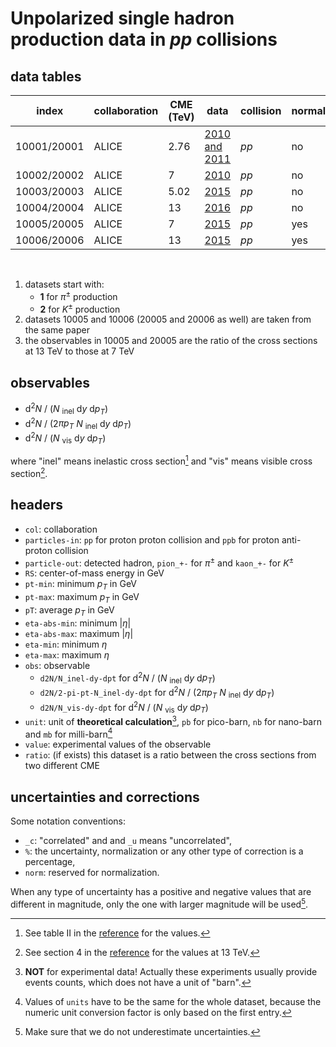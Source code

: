 # Unpolarized single hadron production data in <i>pp</i> collisions

## data tables

| index       | collaboration | CME (TeV) | data                          | collision | normalization | paper                |
| -----       | -----         | -----     | -----                         | -----     | -----         | -----                |
| 10001/20001 | ALICE         | 2.76      | [2010 and 2011][link.10001.d] | <i>pp</i> | no            | [2014][link.10001.p] |
| 10002/20002 | ALICE         | 7         | [2010         ][link.10002.d] | <i>pp</i> | no            | [2019][link.10002.p] |
| 10003/20003 | ALICE         | 5.02      | [2015         ][link.10003.d] | <i>pp</i> | no            | [2020][link.10003.p] |
| 10004/20004 | ALICE         | 13        | [2016         ][link.10004.d] | <i>pp</i> | no            | [2020][link.10004.p] |
| 10005/20005 | ALICE         | 7         | [2015         ][link.10005.d] | <i>pp</i> | yes           | [2021][link.10005.p] |
| 10006/20006 | ALICE         | 13        | [2015         ][link.10005.d] | <i>pp</i> | yes           | [2021][link.10005.p] |

<br/>

1. datasets start with:
    - <b>1</b> for <i>&pi;</i><sup>&pm;</sup> production
    - <b>2</b> for <i>K</i><sup>&pm;</sup> production
2. datasets 10005 and 10006 (20005 and 20006 as well) are taken from the same paper
3. the observables in 10005 and 20005 are the ratio of the cross sections at 13 TeV to those at 7 TeV

[link.10001.d]: https://www.hepdata.net/record/ins1276299 'HEPData'
[link.10002.d]: https://www.hepdata.net/record/ins1684320 'HEPData'
[link.10003.d]: https://www.hepdata.net/record/ins1759506 'HEPData'
[link.10004.d]: https://www.hepdata.net/record/ins1784041 'HEPData'
[link.10005.d]: https://www.hepdata.net/record/ins1797443 'HEPData'

[link.10001.p]: https://doi.org/10.1016/j.physletb.2014.07.011 'DOI'
[link.10002.p]: https://doi.org/10.1103/PhysRevC.99.024906 'DOI'
[link.10003.p]: https://doi.org/10.1103/PhysRevC.101.044907 'DOI'
[link.10004.p]: https://doi.org/10.1140/epjc/s10052-020-8125-1 'DOI'
[link.10005.p]: https://doi.org/10.1140/epjc/s10052-020-08690-5 'DOI'

## observables

- d<sup>2</sup><i>N</i> / (<i>N</i> <sub>inel</sub> d<i>y</i> d<i>p<sub>T</sub></i>)
- d<sup>2</sup><i>N</i> / (2<i>&pi;p<sub>T</sub></i> <i>N</i> <sub>inel</sub> d<i>y</i> d<i>p<sub>T</sub></i>)
- d<sup>2</sup><i>N</i> / (<i>N</i> <sub>vis</sub> d<i>y</i> d<i>p<sub>T</sub></i>)

where "inel" means inelastic cross section[^1] and "vis" means visible cross section[^2].

[^1]: See table II in the [reference][link.sigma_inelastic] for the values.
[^2]: See section 4 in the [reference][link.sigma_visible] for the values at 13 TeV.

[link.sigma_inelastic]: https://doi.org/10.1103/PhysRevC.97.054910 'DOI'
[link.sigma_visible]: https://cds.cern.ch/record/2160174

## headers

- `col`: collaboration
- `particles-in`: `pp` for proton proton collision and `ppb` for proton anti-proton collision
- `particle-out`: detected hadron, `pion_+-` for <i>&pi;</i><sup>&pm;</sup> and `kaon_+-` for <i>K</i><sup>&pm;</sup>
- `RS`: center-of-mass energy in GeV
- `pt-min`: minimum <i>p<sub>T</sub></i> in GeV
- `pt-max`: maximum <i>p<sub>T</sub></i> in GeV
- `pT`: average <i>p<sub>T</sub></i> in GeV
- `eta-abs-min`: minimum |<i>&eta;</i>|
- `eta-abs-max`: maximum |<i>&eta;</i>|
- `eta-min`: minimum <i>&eta;</i>
- `eta-max`: maximum <i>&eta;</i>
- `obs`: observable
    - `d2N/N_inel-dy-dpt` for d<sup>2</sup><i>N</i> / (<i>N</i> <sub>inel</sub> d<i>y</i> d<i>p<sub>T</sub></i>)
    - `d2N/2-pi-pt-N_inel-dy-dpt` for d<sup>2</sup><i>N</i> / (2<i>&pi;p<sub>T</sub></i> <i>N</i> <sub>inel</sub> d<i>y</i> d<i>p<sub>T</sub></i>)
    - `d2N/N_vis-dy-dpt` for d<sup>2</sup><i>N</i> / (<i>N</i> <sub>vis</sub> d<i>y</i> d<i>p<sub>T</sub></i>)
- `unit`: unit of <b>theoretical calculation</b>[^3], `pb` for pico-barn, `nb` for nano-barn and `mb` for milli-barn[^4]
- `value`: experimental values of the observable
- `ratio`: (if exists) this dataset is a ratio between the cross sections from two different CME

[^3]: <b>NOT</b> for experimental data! Actually these experiments usually provide events counts, which does not have a unit of "barn".
[^4]: Values of `units` have to be the same for the whole dataset, because the numeric unit conversion factor is only based on the first entry.

## uncertainties and corrections

Some notation conventions:

- `_c`: "correlated" and and `_u` means "uncorrelated",
- `%`: the uncertainty, normalization or any other type of correction is a percentage,
- `norm`: reserved for normalization.

When any type of uncertainty has a positive and negative values that are different in magnitude,
only the one with larger magnitude will be used[^5].

[^5]: Make sure that we do not underestimate uncertainties.
